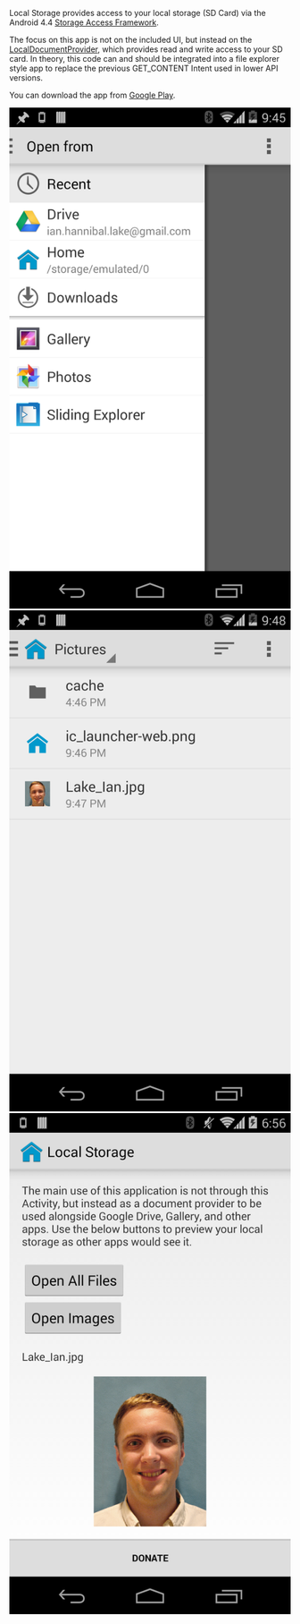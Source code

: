 Local Storage provides access to your local storage (SD Card) via the Android 4.4 [Storage Access Framework](https://developer.android.com/guide/topics/providers/document-provider.html).

The focus on this app is not on the included UI, but instead on the [LocalDocumentProvider](LocalStorage/src/main/java/com/ianhanniballake/localstorage/LocalStorageProvider.java), which provides read and write access to your SD card. In theory, this code can and should be integrated into a file explorer style app to replace the previous GET_CONTENT Intent used in lower API versions.

You can download the app from [Google Play](https://play.google.com/store/apps/details?id=com.ianhanniballake.localstorage).

![Picker](art/screenshot_phone_picker.png?raw=true)
![Picker 2](art/screenshot_phone_picker_2.png?raw=true)
![Phone UI](art/screenshot_phone_ui.png?raw=true)
